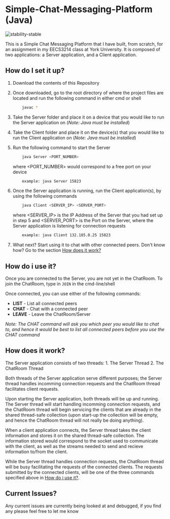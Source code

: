 # Simple-Chat-Messaging-Platform (Java) 
 ![stability-stable](https://img.shields.io/badge/stability-stable-green.svg)

This is a Simple Chat Messaging Platform that I have built, from scratch, for an assignment in my EECS3214 class at York University.
It is composed of two applications: a Server application, and a Client application.



## <a name='SetUp'></a>How do I set it up?
  1. Download the contents of this Repository
  2. Once downloaded, go to the root directory of where the project files are located and run the following command in either cmd or shell
      ```sh
          javac *
      ```
    
  3. Take the Server folder and place it on a device that you would like to run the Server application on
     (*Note: Java must be installed*)
    
  4. Take the Client folder and place it on the device(s) that you would like to run the Client application on 
     (*Note: Java must be installed*)
  
  5. Run the following command to start the Server
      ```sh 
          java Server <PORT_NUMBER>
      ```
        where <PORT_NUMBER> would correspond to a free port on your device
      ```sh
          example: java Server 15823
      ```
      
  6. Once the Server application is running, run the Client application(s), by using the following commands
      ```sh 
          java Client <SERVER_IP> <SERVER_PORT>
      ```
        where <SERVER_IP> is the IP Address of the Server that you had set up in step 5
        and <SERVER_PORT> is the Port on the Server, where the Server application is listening for connection requests
      ```sh
          example: java Client 132.185.0.25 15823
      ```
  
  7. What next? Start using it to chat with other connected peers.
     Don't know how? Go to the section [How does it work?](#HowItWorks)
  
## <a name='HowToUse'></a>How do i use it?
Once you are connected to the Server, you are not yet in the ChatRoom.
To join the ChatRoom, type in ```JOIN``` in the cmd-line/shell

Once connected, you can use either of the following commands:
  - **LIST** - List all connected peers 
  - **CHAT** - Chat with a connected peer
  - **LEAVE** - Leave the ChatRoom/Server
  
  *Note: The CHAT command will ask you which peer you would like to chat to, and hence it would be best to list all connected peers before you use the CHAT command*
  
## <a name='HowItWorks'></a>How does it work?
The Server application consists of two threads: 
	 1. The Server Thread
	 2. The ChatRoom Thread

Both threads of the Server application serve different purposes; the Server thread handles incomming connection requests and the ChatRoom thread facilitates client requests. 

Upon starting the Server application, both threads will be up and running. The Server thread will start handling incomming connection requests, and the ChatRoom thread will begin servicing the clients that are already in the shared thread-safe collection (upon start-up the collection will be empty, and hence the ChatRoom thread will not really be doing anything).

When a client application connects, the Server thread takes the client information and stores it on the shared thread-safe collection. The information stored would correspond to the socket used to communicate with the client, as well as the streams needed to send and recieve information to/from the client.

While the Server thread handles connection requests, the ChatRoom thread will be busy facilitating the requests of the connected clients. The requests submitted by the connected clients, will be one of the three commands specified above in [How do i use it?](#HowToUse).


## <a name='Issues'></a>Current Issues?
Any current issues are currently being looked at and debugged, if you find any please feel free to let me know
